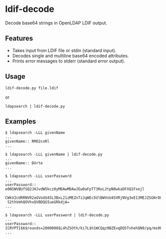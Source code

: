 # ldif-decode
Decode base64 strings in OpenLDAP LDIF output.

## Features
- Takes input from LDIF file or stdin (standard input).
- Decodes single and multiline base64 encoded attributes.
- Prints error messages to stderr (standard error output).

## Usage
```
ldif-decode.py file.ldif
```
or
```
ldapsearch | ldif-decode.py
```
## Examples
```
$ ldapsearch -LLL givenName
...
givenName:: RMO2cnRl
...

$ ldapsearch -LLL givenName | ldif-decode.py
...
givenName:: Dörte
...
```
```
$ ldapsearch -LLL userPassword
...
userPassword:: e0NSWVBUfSQ2JHJvdW5kcz0yMDAwMDAwJEw0aFpTT3RoL2tpN0wkaDFXQ1Fxejl
 CWkV2cURRNVR2aGVoUU45L3BxL21zMEZnTzJqWEc5UlBWVnU4SVRjNVg3eE13MEJZSGNrOG1veFA1
 S2thVmhQOVhvQVBDQUIueGRkdjA=
...

$ ldapsearch -LLL userPassword | ldif-decode.py
...
userPassword:: {CRYPT}$6$rounds=2000000$L4hZSOth/ki7L$h1WCQqz9BZEvqDQ5TvhehQN9/pq/ms0FgO2jXG9RPVVu8ITc5X7xMw0BYHck8moxP5KkaVhP9XoAPCAB.xddv0
...
